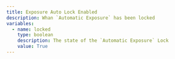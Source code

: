```yaml
---
title: Exposure Auto Lock Enabled
description: Whan `Automatic Exposure` has been locked
variables:
  - name: locked
    type: boolean
    description: The state of the `Automatic Exposure` Lock
    value: True
---
```

